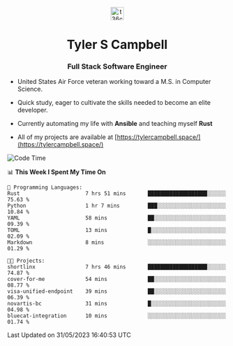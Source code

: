 <p align="center">
<a href="https://www.linkedin.com/in/t36campbell" target="blank"><img align="center" src="https://ik.imagekit.io/t36campbell/Portfolio/linkedin.png.original_m8bbGgPh6.png" alt="t36campbell" height="30" width="30" /></a>
</p>
<h1 align="center">Tyler S Campbell</h1>
<h3 align="center">Full Stack Software Engineer</h3>

* United States Air Force veteran working toward a M.S. in Computer Science.

* Quick study, eager to cultivate the skills needed to become an elite developer.

* Currently automating my life with **Ansible** and teaching myself **Rust**

* All of my projects are available at [https://tylercampbell.space/](https://tylercampbell.space/)

<!--START_SECTION:waka-->
![Code Time](http://img.shields.io/badge/Code%20Time-2%2C533%20hrs%2053%20mins-blue)

📊 **This Week I Spent My Time On** 

```text
💬 Programming Languages: 
Rust                     7 hrs 51 mins       ███████████████████░░░░░░   75.63 % 
Python                   1 hr 7 mins         ███░░░░░░░░░░░░░░░░░░░░░░   10.84 % 
YAML                     58 mins             ██░░░░░░░░░░░░░░░░░░░░░░░   09.39 % 
TOML                     13 mins             █░░░░░░░░░░░░░░░░░░░░░░░░   02.09 % 
Markdown                 8 mins              ░░░░░░░░░░░░░░░░░░░░░░░░░   01.29 % 

🐱‍💻 Projects: 
shortlinx                7 hrs 46 mins       ███████████████████░░░░░░   74.87 % 
cover-for-me             54 mins             ██░░░░░░░░░░░░░░░░░░░░░░░   08.77 % 
visa-unified-endpoint    39 mins             ██░░░░░░░░░░░░░░░░░░░░░░░   06.39 % 
novartis-bc              31 mins             █░░░░░░░░░░░░░░░░░░░░░░░░   04.98 % 
bluecat-integration      10 mins             ░░░░░░░░░░░░░░░░░░░░░░░░░   01.74 % 
```


 Last Updated on 31/05/2023 16:40:53 UTC
<!--END_SECTION:waka-->
